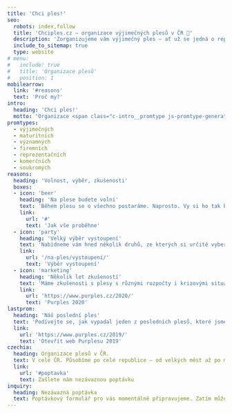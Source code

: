 ```yaml
---
title: 'Chci ples!'
seo:
  robots: index,follow
  title: 'Chciples.cz — organizace výjimečných plesů v ČR 💃'
  description: 'Zorganizujeme vám výjimečný ples – ať už se jedná o reprezentační ples, maturitní ples, firemní ples či ples zcela jiný. Jsme organizace plesů v celé ČR.'
  include_to_sitemap: true
  type: website
# menu:
#   include: true
#   title: 'Organizace plesů'
#   position: 1
mobilearrow:
  link: '#reasons'
  text: 'Proč my?'
intro:
  heading: 'Chci ples!'
  motto: 'Organizace <span class="c-intro__promtype js-promtype-generator">výjimečných</span> plesů v ČR.'
promtypes:
  - výjimečných
  - maturitních
  - významných
  - firemních
  - reprezentačních
  - komerčních
  - soukromých
reasons:
  heading: 'Volnost, výběr, zkušenosti'
  boxes:
  - icon: 'beer'
    heading: 'Na plese budete volní'
    text: 'Během plesu se o všechno postaráme. Naprosto. Vy si ho tak budete moci naplno užít.'
    link:
      url: '#'
      text: 'Jak vše proběhne' 
  - icon: 'party'
    heading: 'Velký výběr vystoupení'
    text: 'Nabídneme vám hned několik druhů, ze kterých si určitě vyberete. A nezapomenete na ně!'
    link:
      url: '/na-ples/vystoupeni/'
      text: 'Výběr vystoupení' 
  - icon: 'marketing'
    heading: 'Několik let zkušeností'
    text: 'Máme zkušenosti s plesy s různými rozpočty i krizovými situacemi. Svěřte nám i ten svůj!'
    link:
      url: 'https://www.purples.cz/2020/'
      text: 'Purples 2020'
lastprom:
  heading: 'Náš poslední ples'
  text: 'Podívejte se, jak vypadal jeden z posledních plesů, které jsme organizovali. Jde o Purples 2019 – tradiční maturitní ples Střední průmyslové školy Brno, Purkyňovy 97.'
  link:
    url: 'https://www.purples.cz/2019/'
    text: 'Otevřít web Purplesu 2019'
czechia:
  heading: Organizace plesů v ČR.
  text: V celé ČR. Působíme po celé republice – od velkých měst až po malé vesnice. Máme zkušenosti s plesy o rozpočtech od několika desítek tisíc až do několika stovek tisíc korun. Malé nevýdělečné plesy, i větší komerční plesy. Moc rádi si vezmeme do parády i ten váš.
  link:
    url: '#poptavka'
    text: Zašlete nám nezávaznou poptávku
inquiry:
  heading: Nezávazná poptávka
  text: Poptávkový formulář pro vás momentálně připravujeme. Zatím můžete zavolat Vítkovi na <a href="tel:+420727911636">+420 727911636</a>, rád vás uslyší.  
---
```

